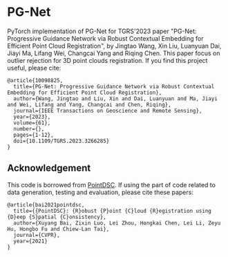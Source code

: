 # PG-Net 
PyTorch implementation of PG-Net for TGRS'2023 paper "PG-Net: Progressive Guidance Network via Robust Contextual Embedding for Efficient Point Cloud Registration", by Jingtao Wang, Xin Liu, Luanyuan Dai, Jiayi Ma, Lifang Wei, Changcai Yang and Riqing Chen.
This paper focus on outlier rejection for 3D point clouds registration. If you find this project useful, please cite:
```
@article{10098825,
  title={PG-Net: Progressive Guidance Network via Robust Contextual Embedding for Efficient Point Cloud Registration}, 
  author={Wang, Jingtao and Liu, Xin and Dai, Luanyuan and Ma, Jiayi and Wei, Lifang and Yang, Changcai and Chen, Riqing},
  journal={IEEE Transactions on Geoscience and Remote Sensing}, 
  year={2023},
  volume={61},
  number={},
  pages={1-12},
  doi={10.1109/TGRS.2023.3266285}
}
```
## Acknowledgement
This code is borrowed from [PointDSC](https://github.com/XuyangBai/PointDSC). If using the part of code related to data generation, testing and evaluation, please cite these papers:
```
@article{bai2021pointdsc,
  title={{PointDSC}: {R}obust {P}oint {C}loud {R}egistration using {D}eep {S}patial {C}onsistency},
  author={Xuyang Bai, Zixin Luo, Lei Zhou, Hongkai Chen, Lei Li, Zeyu Hu, Hongbo Fu and Chiew-Lan Tai},
  journal={CVPR},
  year={2021}
}
